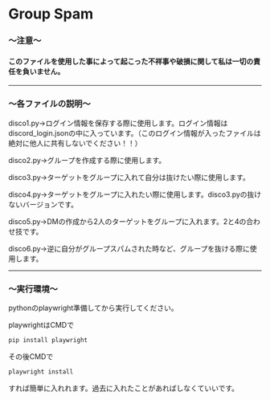 # Group Spam

### ～注意～

#### このファイルを使用した事によって起こった不祥事や破損に関して私は一切の責任を負いません。

---

### ～各ファイルの説明～

disco1.py→ログイン情報を保存する際に使用します。ログイン情報はdiscord_login.jsonの中に入っています。（このログイン情報が入ったファイルは絶対に他人に共有しないでください！！）

disco2.py→グループを作成する際に使用します。

disco3.py→ターゲットをグループに入れて自分は抜けたい際に使用します。

disco4.py→ターゲットをグループに入れたい際に使用します。disco3.pyの抜けないバージョンです。

disco5.py→DMの作成から2人のターゲットをグループに入れます。2と4の合わせ技です。

disco6.py→逆に自分がグループスパムされた時など、グループを抜ける際に使用します。

---

### ～実行環境～

pythonのplaywright準備してから実行してください。

playwrightはCMDで
```cmd
pip install playwright
```

その後CMDで
```cmd
playwright install
```

すれば簡単に入れれます。過去に入れたことがあればしなくていいです。



